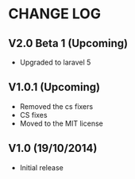 CHANGE LOG
==========


## V2.0 Beta 1 (Upcoming)

* Upgraded to laravel 5


## V1.0.1 (Upcoming)

* Removed the cs fixers
* CS fixes
* Moved to the MIT license


## V1.0 (19/10/2014)

* Initial release

